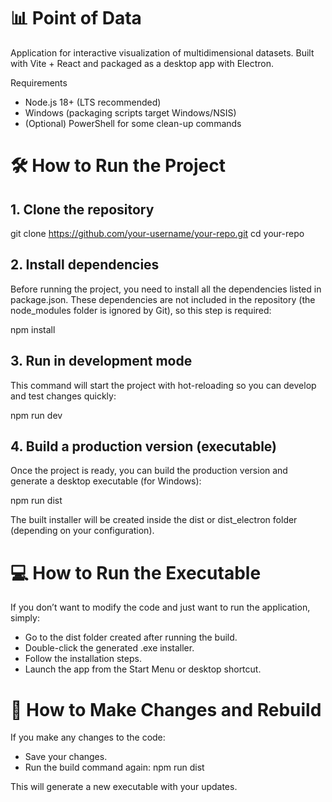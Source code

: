 # 📊 Point of Data

Application for interactive visualization of multidimensional datasets.
Built with Vite + React and packaged as a desktop app with Electron.

Requirements
- Node.js 18+ (LTS recommended)
- Windows (packaging scripts target Windows/NSIS)
- (Optional) PowerShell for some clean-up commands

# 🛠️ How to Run the Project
## 1. Clone the repository
git clone https://github.com/your-username/your-repo.git
cd your-repo

## 2. Install dependencies

Before running the project, you need to install all the dependencies listed in package.json.
These dependencies are not included in the repository (the node_modules folder is ignored by Git), so this step is required:

npm install

## 3. Run in development mode

This command will start the project with hot-reloading so you can develop and test changes quickly:

npm run dev

## 4. Build a production version (executable)

Once the project is ready, you can build the production version and generate a desktop executable (for Windows):

npm run dist


The built installer will be created inside the dist or dist_electron folder (depending on your configuration).

# 💻 How to Run the Executable

If you don’t want to modify the code and just want to run the application, simply:
- Go to the dist folder created after running the build.
- Double-click the generated .exe installer.
- Follow the installation steps.
- Launch the app from the Start Menu or desktop shortcut.

# 🔄 How to Make Changes and Rebuild
If you make any changes to the code:

- Save your changes.
- Run the build command again:
  npm run dist

This will generate a new executable with your updates.

